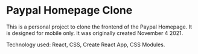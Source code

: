 # Paypal Homepage Clone

This is a personal project to clone the frontend of the Paypal Homepage. It is designed for mobile only. It was originally created November 4 2021.

Technology used: React, CSS, Create React App, CSS Modules.
